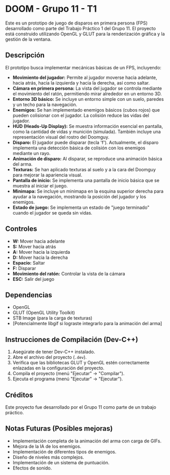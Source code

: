 # DOOM - Grupo 11 - T1

Este es un prototipo de juego de disparos en primera persona (FPS) desarrollado como parte del Trabajo Práctico 1 del Grupo 11. El proyecto está construido utilizando OpenGL y GLUT para la renderización gráfica y la gestión de la ventana.

## Descripción

El prototipo busca implementar mecánicas básicas de un FPS, incluyendo:

* **Movimiento del jugador:** Permite al jugador moverse hacia adelante, hacia atrás, hacia la izquierda y hacia la derecha, así como saltar.
* **Cámara en primera persona:** La vista del jugador se controla mediante el movimiento del ratón, permitiendo mirar alrededor en un entorno 3D.
* **Entorno 3D básico:** Se incluye un entorno simple con un suelo, paredes y un techo para la navegación.
* **Enemigos:** Se han implementado enemigos básicos (cubos rojos) que pueden colisionar con el jugador. La colisión reduce las vidas del jugador.
* **HUD (Heads-Up Display):** Se muestra información esencial en pantalla, como la cantidad de vidas y munición (simulada). También incluye una representación visual del rostro del Doomguy.
* **Disparo:** El jugador puede disparar (tecla 'f'). Actualmente, el disparo implementa una detección básica de colisión con los enemigos mediante un rayo.
* **Animación de disparo:** Al disparar, se reproduce una animación básica del arma.
* **Texturas:** Se han aplicado texturas al suelo y a la cara del Doomguy para mejorar la apariencia visual.
* **Pantalla de inicio:** Se implementa una pantalla de inicio básica que se muestra al iniciar el juego.
* **Minimapa:** Se incluye un minimapa en la esquina superior derecha para ayudar a la navegación, mostrando la posición del jugador y los enemigos.
* **Estado de juego:** Se implementa un estado de "juego terminado" cuando el jugador se queda sin vidas.

## Controles

* **W:** Mover hacia adelante
* **S:** Mover hacia atrás
* **A:** Mover hacia la izquierda
* **D:** Mover hacia la derecha
* **Espacio:** Saltar
* **F:** Disparar
* **Movimiento del ratón:** Controlar la vista de la cámara
* **ESC:** Salir del juego

## Dependencias

* OpenGL
* GLUT (OpenGL Utility Toolkit)
* STB Image (para la carga de texturas)
* [Potencialmente libgif si lograste integrarlo para la animación del arma]

## Instrucciones de Compilación (Dev-C++)

1.  Asegúrate de tener Dev-C++ instalado.
2.  Abre el archivo del proyecto (`.dev`).
3.  Verifica que las bibliotecas GLUT y OpenGL estén correctamente enlazadas en la configuración del proyecto.
4.  Compila el proyecto (menú "Ejecutar" -> "Compilar").
5.  Ejecuta el programa (menú "Ejecutar" -> "Ejecutar").

## Créditos

Este proyecto fue desarrollado por el Grupo 11 como parte de un trabajo práctico.

## Notas Futuras (Posibles mejoras)

* Implementación completa de la animación del arma con carga de GIFs.
* Mejora de la IA de los enemigos.
* Implementación de diferentes tipos de enemigos.
* Diseño de niveles más complejos.
* Implementación de un sistema de puntuación.
* Efectos de sonido.
